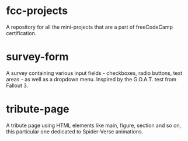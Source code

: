 # fcc-projects
A repository for all the mini-projects that are a part of freeCodeCamp certification.

# survey-form
A survey containing various input fields - checkboxes, radio buttons, text areas - as well as a dropdown menu. Inspired by the G.O.A.T. test from Fallout 3.

# tribute-page
A tribute page using HTML elements like main, figure, section and so on, this particular one dedicated to Spider-Verse animations.
